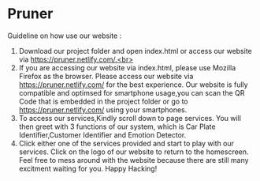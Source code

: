 <h1>Pruner</h1>

Guideline on how use our website : <br>
1. Download our project folder and open index.html or access our website via https://pruner.netlify.com/.<br>
2. If you are accessing our website via index.html, please use Mozilla Firefox as the browser. Please access our website via https://pruner.netlify.com/ for the best experience. Our website is fully compatible and optimsed for smartphone usage,you can scan the QR Code that is embedded in the project folder or go to https://pruner.netlify.com/ using your smartphones.<br>
3. To access our services,Kindly scroll down to page services. You will then greet with 3 functions of our system, which is Car Plate Identifier,Customer Identifier and Emotion Detector.<br>
4. Click either one of the services provided and start to play with our services. Click on the logo of our website to return to the homescreen. Feel free to mess around with the website because there are still many excitment waiting for you. Happy Hacking!<br>
